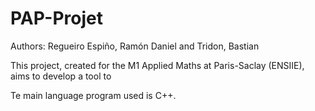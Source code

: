 # PAP-Projet

Authors: Regueiro Espiño, Ramón Daniel and Tridon, Bastian

This project, created for the M1 Applied Maths at Paris-Saclay (ENSIIE), aims to develop a tool to

Te main language program used is C++.
